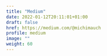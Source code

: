 ```yaml
---
title: "Medium"
date: 2022-01-12T20:11:01+01:00
draft: false
href: https://medium.com/@michimauch
profile: medium
image: ""
weight: 60
---
```


